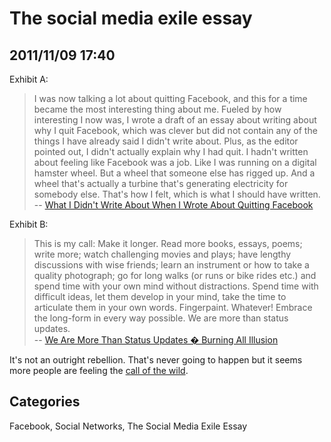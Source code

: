 # The social media exile essay 

## 2011/11/09 17:40

Exhibit A:

> I was now talking a lot about quitting Facebook, and this for a time 
> became the most interesting thing about me. Fueled by how interesting I 
> now was, I wrote a draft of an essay about writing about why I quit 
> Facebook, which was clever but did not contain any of the things I have 
> already said I didn't write about. Plus, as the editor pointed out, I 
> didn't actually explain why I had quit. I hadn't written about feeling 
> like Facebook was a job. Like I was running on a digital hamster wheel. 
> But a wheel that someone else has rigged up. And a wheel that's actually 
> a turbine that's generating electricity for somebody else. That's how I 
> felt, which is what I should have written.  
> -- [What I Didn't Write About When I Wrote About Quitting Facebook][1]

Exhibit B:

> This is my call: Make it longer. Read more books, essays, poems; write 
> more; watch challenging movies and plays; have lengthy discussions with 
> wise friends; learn an instrument or how to take a quality photograph; 
> go for long walks (or runs or bike rides etc.) and spend time with your 
> own mind without distractions. Spend time with difficult ideas, let them 
> develop in your mind, take the time to articulate them in your own 
> words. Fingerpaint. Whatever! Embrace the long-form in every way 
> possible. We are more than status updates.  
> -- [We Are More Than Status Updates � Burning All Illusion][2]

It's not an outright rebellion. That's never going to happen but it 
seems more people are feeling the [call of the wild][3].

[1]: http://www.themorningnews.org/article/what-i-didnt-write-about-when-i-wrote-about-quitting-facebook
[2]: http://burningallillusion.wordpress.com/2011/09/25/we-are-more-than-status-updates/
[3]: back-to-basics.html

## Categories
Facebook, Social Networks, The Social Media Exile Essay

